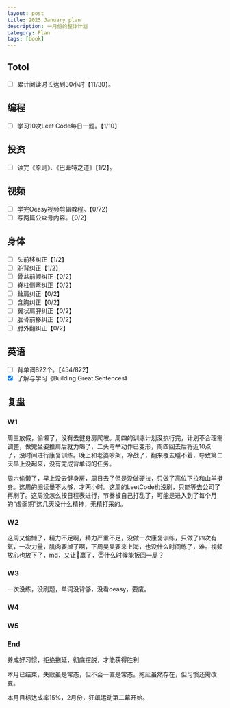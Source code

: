 ```yaml
---
layout: post
title: 2025 January plan
description: 一月份的整体计划
category: Plan
tags: [book]
---
```


## Totol

- [ ] 累计阅读时长达到30小时【11/30】。

## 编程

- [ ] 学习10次Leet Code每日一题。【1/10】

## 投资

- [ ] 读完《原则》、《巴菲特之道》【1/2】。

## 视频

- [ ] 学完Oeasy视频剪辑教程。【0/72】
- [ ] 写两篇公众号内容。【0/2】

## 身体

- [ ] 头前移纠正【1/2】
- [ ] 驼背纠正【1/2】
- [ ] 骨盆前倾纠正【0/2】
- [ ] 脊柱侧弯纠正【0/2】
- [ ] 耸肩纠正【0/2】
- [ ] 含胸纠正【0/2】
- [ ] 翼状肩胛纠正【0/2】
- [ ] 肱骨前移纠正【0/2】
- [ ] 肘外翻纠正【0/2】

## 英语

- [ ] 背单词822个。【454/822】
- [x] 了解与学习《Building Great Sentences》

## 复盘

### W1

周三放假，偷懒了，没有去健身房爬坡。周四的训练计划没执行完，计划不合理需调整，做完坐姿推肩后就力竭了，二头弯举动作已变形，周四回去后将近10点了，没时间进行康复训练。晚上和老婆吵架，冷战了，翻来覆去睡不着，导致第二天早上没起来，没有完成背单词的任务。

周六偷懒了，早上没去健身房，周日去了但是没做硬拉，只做了高位下拉和山羊挺身。这周的阅读量不太够，才两小时。这周的LeetCode也没刷，只能等去公司了再刷了。这周没怎么按日程表进行，节奏被自己打乱了，可能是进入到了每个月的“虚弱期”这几天没什么精神，无精打采的。

### W2

这周又偷懒了，精力不足啊，精力严重不足，没做一次康复训练，只做了四次有氧，一次力量，肌肉要掉了啊，下周昊昊要来上海，也没什么时间练了，难。视频放心也放下了，md，又让👿赢了，😇什么时候能扳回一局？

### W3

一次没练，没刷题，单词没背够，没看oeasy，要废。

### W4

### W5

### End

养成好习惯，拒绝拖延，彻底摆脱，才能获得胜利

本月已结束，失败虽是常态，但不会一直是常态。拖延虽然存在，但习惯还需改变。

本月目标达成率15%，2月份，狂飙运动第二幕开始。
